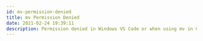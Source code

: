 ```yaml
---
id: mv-permission-denied
title: mv Permission Denied
date: 2021-02-24 19:39:11
description: Permission denied in Windows VS Code or when using mv in Git-Bash or PowerShell
---
```


